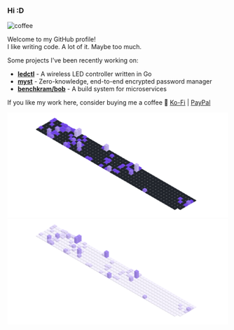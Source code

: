 ### Hi :D

![coffee](https://user-images.githubusercontent.com/17600197/179931868-770dfafe-8d43-4975-b739-cda5ffa76c4b.gif)

Welcome to my GitHub profile!  
I like writing code. A lot of it. Maybe too much.

Some projects I've been recently working on:
- [**ledctl**](https://github.com/rdnt/ledctl) - A wireless LED controller written in Go
- [**myst**](https://github.com/rdnt/myst) - Zero-knowledge, end-to-end encrypted password manager
- [**benchkram/bob**](https://github.com/benchkram/bob) - A build system for microservices

If you like my work here, consider buying me a coffee 💖
[Ko-Fi](https://ko-fi.com/rdntdev) |
[PayPal](https://www.paypal.com/paypalme/rdntdev)


![Contributions](https://github.com/rdnt/rdnt/blob/assets/contributions-dark.svg?raw=true#gh-dark-mode-only)
![Contributions](https://github.com/rdnt/rdnt/blob/assets/contributions-light.svg?raw=true#gh-light-mode-only)
